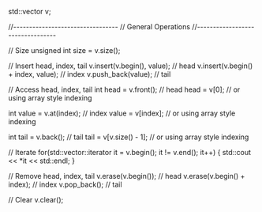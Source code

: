<!-- 
Use for

Simple storage
Adding but not deleting
Serialization
Quick lookups by index
Easy conversion to C-style arrays
Efficient traversal (contiguous CPU caching)
Do not use for

Insertion/deletion in the middle of the list
Dynamically changing storage
Non-integer indexing
Time Complexity

Operation	Time Complexity
Insert Head	O(n)
Insert Index	O(n)
Insert Tail	O(1)
Remove Head	O(n)
Remove Index	O(n)
Remove Tail	O(1)
Find Index	O(1)
Find Object	O(n)
#include <deque> -->

std::vector<int> v;

//---------------------------------
// General Operations
//---------------------------------

// Size
unsigned int size = v.size();

// Insert head, index, tail
v.insert(v.begin(), value);             // head
v.insert(v.begin() + index, value);     // index
v.push_back(value);                     // tail

// Access head, index, tail
int head = v.front();       // head
head = v[0];                // or using array style indexing

int value = v.at(index);    // index
value = v[index];           // or using array style indexing

int tail = v.back();        // tail
tail = v[v.size() - 1];     // or using array style indexing

// Iterate
for(std::vector<int>::iterator it = v.begin(); it != v.end(); it++) {
    std::cout << *it << std::endl;
}

// Remove head, index, tail
v.erase(v.begin());             // head
v.erase(v.begin() + index);     // index
v.pop_back();                   // tail

// Clear
v.clear();